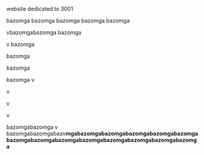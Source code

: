 website dedicated to 3001

bazomga
bazomga
bazomga
bazomga
bazomga

vbazomgabazomga
bazomga

v
bazomga

bazomga

bazomga

bazomga
v

v

v

v

bazomgabazomga
v
bazomgabazomgabazo**mgabazomgabazomgabazomgabazomgabazomgabazomgabazomgabazomgabazomgabazomgabazomgabazomgabazomga**
